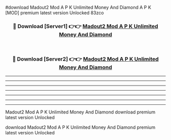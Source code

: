 #download Madout2 Mod A P K Unlimited Money And Diamond A P K [MOD] premium latest version Unlocked 83zco 



<div align="center">
<h3>🔴 Download [Server1] 👉👉 <a href="https://apkdownload1.web.app/">Madout2 Mod A P K Unlimited Money And Diamond</a></h3><br>

<h3>🔴 Download [Server2] 👉👉 <a href="https://apkdownload1.web.app/">Madout2 Mod A P K Unlimited Money And Diamond</a></h3>
</div>





----------------------------------------------------------

----------------------------------------------------------

----------------------------------------------------------

----------------------------------------------------------

----------------------------------------------------------

----------------------------------------------------------

----------------------------------------------------------

Madout2 Mod A P K Unlimited Money And Diamond download premium latest version Unlocked

download Madout2 Mod A P K Unlimited Money And Diamond premium latest version Unlocked
